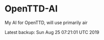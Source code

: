 # OpenTTD-AI
My AI for OpenTTD, will use primarily air

Latest backup: Sun Aug 25 07:21:01 UTC 2019
